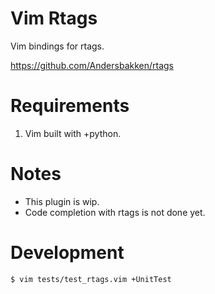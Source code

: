 # Vim Rtags

Vim bindings for rtags.

https://github.com/Andersbakken/rtags

# Requirements
1. Vim built with +python.

# Notes
* This plugin is wip.
* Code completion with rtags is not done yet.

# Development

    $ vim tests/test_rtags.vim +UnitTest
